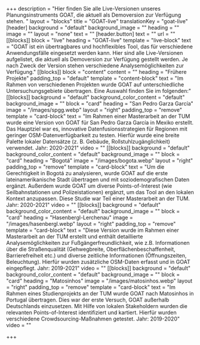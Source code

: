 +++
description = "Hier finden Sie alle Live-Versionen unseres Planungsinstruments GOAT, die aktuell als Demoversion zur Verfügung stehen. "
layout = "blocks"
title = "GOAT-live"
translationKey = "goat-live"
[header]
background = "default"
background_image = ""
heading = ""
image = ""
layout = "none"
text = ""
[header.button]
text = ""
url = ""
[[blocks]]
block = "live"
heading = "GOAT-live"
template = "live-block"
text = "GOAT ist ein übertragbares und hochflexibles Tool, das für verschiedene Anwendungsfälle eingesetzt werden kann. Hier sind alle Live-Versionen aufgelistet, die aktuell als Demoversion zur Verfügung gestellt werden. Je nach Zweck der Version stehen verschiedene Analysemöglichkeiten zur Verfügung."
[[blocks]]
block = "content"
content = ""
heading = "Frühere Projekte"
padding_top = "default"
template = "content-block"
text = "Im Rahmen von verschiedenen Projekten wurde GOAT auf unterschiedliche Untersuchungsgebiete übertragen. Eine Auswahl finden Sie im folgenden:"
[[blocks]]
background = "default"
background_color_content = "default"
background_image = ""
block = "card"
heading = "San Pedro Garza García"
image = "/images/spgg.webp"
layout = "right"
padding_top = "remove"
template = "card-block"
text = "Im Rahmen einer Masterarbeit an der TUM wurde eine Version von GOAT für San Pedro Garza García in Mexiko erstellt. Das Hauptziel war es, innovative Datenfusionsstrategien für Regionen mit geringer OSM-Datenverfügbarkeit zu testen. Hierfür wurde eine breite Palette lokaler Datensätze (z. B. Gebäude, Rollstuhlzugänglichkeit) verwendet. Jahr: 2020-2021"
video = ""
[[blocks]]
background = "default"
background_color_content = "default"
background_image = ""
block = "card"
heading = "Bogotá"
image = "/images/bogota.webp"
layout = "right"
padding_top = "remove"
template = "card-block"
text = "Um die Gerechtigkeit in Bogotá zu analysieren, wurde GOAT auf die erste lateinamerikanische Stadt übertragen und mit soziodemografischen Daten ergänzt. Außerdem wurde GOAT um diverse Points-of-Interest (wie Seilbahnstationen und Polizeistationen) ergänzt, um das Tool an den lokalen Kontext anzupassen. Diese Studie war Teil einer Masterarbeit an der TUM. Jahr: 2020-2021"
video = ""
[[blocks]]
background = "default"
background_color_content = "default"
background_image = ""
block = "card"
heading = "Hasenbergl-Lerchenau"
image = "/images/hasenbergl.webp"
layout = "right"
padding_top = "remove"
template = "card-block"
text = "Diese Version wurde im Rahmen einer Masterarbeit an der TUM erstellt und enthält detaillierte Analysemöglichkeiten zur Fußgängerfreundlichkeit, wie z.B. Informationen über die Straßenqualität (Gehwegbreite, Oberflächenbeschaffenheit, Barrierefreiheit etc.) und diverse zeitliche Informationen (Öffnungszeiten, Beleuchtung). Hierfür wurden zusätzliche OSM-Daten erfasst und in GOAT eingepflegt. Jahr: 2019-2021"
video = ""
[[blocks]]
background = "default"
background_color_content = "default"
background_image = ""
block = "card"
heading = "Matosinhos"
image = "/images/matosinhos.webp"
layout = "right"
padding_top = "remove"
template = "card-block"
text = "Im Rahmen eines Studienprojekts an der TUM wurde GOAT nach Matosinhos in Portugal übertragen. Dies war der erste Versuch, GOAT außerhalb Deutschlands einzusetzen. Mit Hilfe von lokalen Stakeholdern wurden die relevanten Points-of-Interest identifiziert und kartiert. Hierfür wurden verschiedene Crowdsourcing-Maßnahmen getestet. Jahr: 2019-2020"
video = ""

+++
